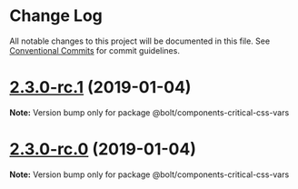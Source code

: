 # Change Log

All notable changes to this project will be documented in this file.
See [Conventional Commits](https://conventionalcommits.org) for commit guidelines.

# [2.3.0-rc.1](https://github.com/bolt-design-system/bolt/tree/master/packages/components/bolt-critical-css-vars/compare/vv2.3.0-rc.0...v2.3.0-rc.1) (2019-01-04)

**Note:** Version bump only for package @bolt/components-critical-css-vars





# [2.3.0-rc.0](https://github.com/bolt-design-system/bolt/tree/master/packages/components/bolt-critical-css-vars/compare/v2.2.1...v2.3.0-rc.0) (2019-01-04)

**Note:** Version bump only for package @bolt/components-critical-css-vars
